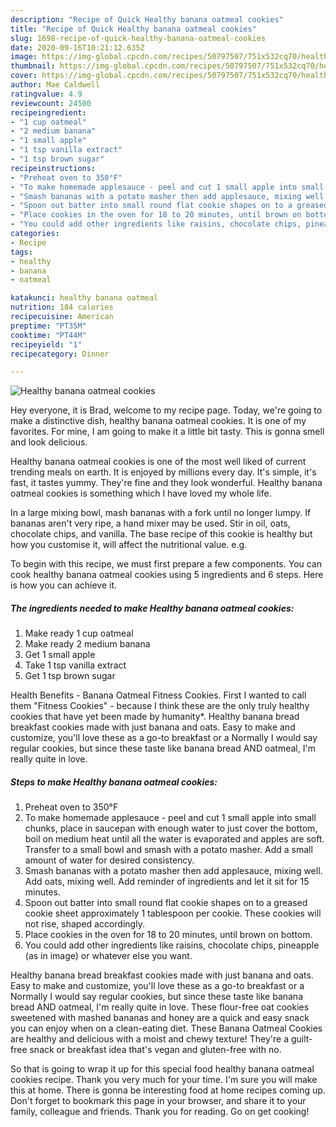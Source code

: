 ```yaml
---
description: "Recipe of Quick Healthy banana oatmeal cookies"
title: "Recipe of Quick Healthy banana oatmeal cookies"
slug: 1698-recipe-of-quick-healthy-banana-oatmeal-cookies
date: 2020-09-16T10:21:12.635Z
image: https://img-global.cpcdn.com/recipes/50797507/751x532cq70/healthy-banana-oatmeal-cookies-recipe-main-photo.jpg
thumbnail: https://img-global.cpcdn.com/recipes/50797507/751x532cq70/healthy-banana-oatmeal-cookies-recipe-main-photo.jpg
cover: https://img-global.cpcdn.com/recipes/50797507/751x532cq70/healthy-banana-oatmeal-cookies-recipe-main-photo.jpg
author: Mae Caldwell
ratingvalue: 4.9
reviewcount: 24500
recipeingredient:
- "1 cup oatmeal"
- "2 medium banana"
- "1 small apple"
- "1 tsp vanilla extract"
- "1 tsp brown sugar"
recipeinstructions:
- "Preheat oven to 350°F"
- "To make homemade applesauce - peel and cut 1 small apple into small chunks, place in saucepan with enough water to just cover the bottom, boil on medium heat until all the water is evaporated and apples are soft. Transfer to a small bowl and smash with a potato masher. Add a small amount of water for desired consistency."
- "Smash bananas with a potato masher then add applesauce, mixing well. Add oats, mixing well. Add reminder of ingredients and let it sit for 15 minutes."
- "Spoon out batter into small round flat cookie shapes on to a greased cookie sheet approximately 1 tablespoon per cookie. These cookies will not rise, shaped accordingly."
- "Place cookies in the oven for 18 to 20 minutes, until brown on bottom."
- "You could add other ingredients like raisins, chocolate chips, pineapple (as in image) or whatever else you want."
categories:
- Recipe
tags:
- healthy
- banana
- oatmeal

katakunci: healthy banana oatmeal 
nutrition: 184 calories
recipecuisine: American
preptime: "PT35M"
cooktime: "PT44M"
recipeyield: "1"
recipecategory: Dinner

---
```



![Healthy banana oatmeal cookies](https://img-global.cpcdn.com/recipes/50797507/751x532cq70/healthy-banana-oatmeal-cookies-recipe-main-photo.jpg)

Hey everyone, it is Brad, welcome to my recipe page. Today, we're going to make a distinctive dish, healthy banana oatmeal cookies. It is one of my favorites. For mine, I am going to make it a little bit tasty. This is gonna smell and look delicious.

Healthy banana oatmeal cookies is one of the most well liked of current trending meals on earth. It is enjoyed by millions every day. It's simple, it's fast, it tastes yummy. They're fine and they look wonderful. Healthy banana oatmeal cookies is something which I have loved my whole life.

In a large mixing bowl, mash bananas with a fork until no longer lumpy. If bananas aren&#39;t very ripe, a hand mixer may be used. Stir in oil, oats, chocolate chips, and vanilla. The base recipe of this cookie is healthy but how you customise it, will affect the nutritional value. e.g.


To begin with this recipe, we must first prepare a few components. You can cook healthy banana oatmeal cookies using 5 ingredients and 6 steps. Here is how you can achieve it.

<!--inarticleads1-->

##### The ingredients needed to make Healthy banana oatmeal cookies:

1. Make ready 1 cup oatmeal
1. Make ready 2 medium banana
1. Get 1 small apple
1. Take 1 tsp vanilla extract
1. Get 1 tsp brown sugar


Health Benefits - Banana Oatmeal Fitness Cookies. First I wanted to call them &#34;Fitness Cookies&#34; - because I think these are the only truly healthy cookies that have yet been made by humanity*. Healthy banana bread breakfast cookies made with just banana and oats. Easy to make and customize, you&#39;ll love these as a go-to breakfast or a Normally I would say regular cookies, but since these taste like banana bread AND oatmeal, I&#39;m really quite in love. 

<!--inarticleads2-->

##### Steps to make Healthy banana oatmeal cookies:

1. Preheat oven to 350°F
1. To make homemade applesauce - peel and cut 1 small apple into small chunks, place in saucepan with enough water to just cover the bottom, boil on medium heat until all the water is evaporated and apples are soft. Transfer to a small bowl and smash with a potato masher. Add a small amount of water for desired consistency.
1. Smash bananas with a potato masher then add applesauce, mixing well. Add oats, mixing well. Add reminder of ingredients and let it sit for 15 minutes.
1. Spoon out batter into small round flat cookie shapes on to a greased cookie sheet approximately 1 tablespoon per cookie. These cookies will not rise, shaped accordingly.
1. Place cookies in the oven for 18 to 20 minutes, until brown on bottom.
1. You could add other ingredients like raisins, chocolate chips, pineapple (as in image) or whatever else you want.


Healthy banana bread breakfast cookies made with just banana and oats. Easy to make and customize, you&#39;ll love these as a go-to breakfast or a Normally I would say regular cookies, but since these taste like banana bread AND oatmeal, I&#39;m really quite in love. These flour-free oat cookies sweetened with mashed bananas and honey are a quick and easy snack you can enjoy when on a clean-eating diet. These Banana Oatmeal Cookies are healthy and delicious with a moist and chewy texture! They&#39;re a guilt-free snack or breakfast idea that&#39;s vegan and gluten-free with no. 

So that is going to wrap it up for this special food healthy banana oatmeal cookies recipe. Thank you very much for your time. I'm sure you will make this at home. There is gonna be interesting food at home recipes coming up. Don't forget to bookmark this page in your browser, and share it to your family, colleague and friends. Thank you for reading. Go on get cooking!
